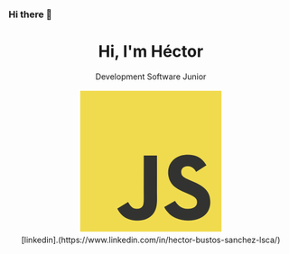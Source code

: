 ### Hi there 👋
<div id=header align="center">
    <h1>Hi, I'm Héctor</h1>
    <p>Development Software Junior</p>
</div>
<div id=skills align="center">
    <img src="https://github.com/devicons/devicon/blob/master/icons/javascript/javascript-original.svg"/>
</div>
<div id=footer align ="center">
    [linkedin].(https://www.linkedin.com/in/hector-bustos-sanchez-lsca/)
<div>

